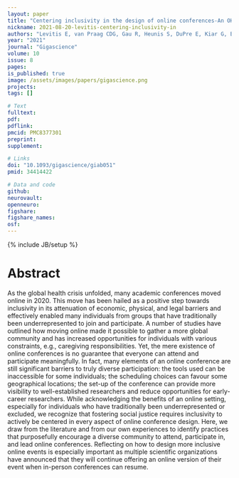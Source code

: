 ```yaml
---
layout: paper
title: "Centering inclusivity in the design of online conferences-An OHBM-Open Science perspective"
nickname: 2021-08-20-levitis-centering-inclusivity-in
authors: "Levitis E, van Praag CDG, Gau R, Heunis S, DuPre E, Kiar G, Bottenhorn KL, Glatard T, Nikolaidis A, Whitaker KJ, Mancini M, Niso G, Afyouni S, Alonso-Ortiz E, Appelhoff S, Arnatkeviciute A, Atay SM, Auer T, Baracchini G, Bayer JMM, Beauvais MJS, Bijsterbosch JD, Bilgin IP, Bollmann S, Bollmann S, Botvinik-Nezer R, Bright MG, Calhoun VD, Chen X, Chopra S, Chuan-Peng H, Close TG, Cookson SL, Craddock RC, De La Vega A, De Leener B, Demeter DV, Di Maio P, Dickie EW, Eickhoff SB, Esteban O, Finc K, Frigo M, Ganesan S, Ganz M, Garner KG, Garza-Villarreal EA, Gonzalez-Escamilla G, Goswami R, Griffiths JD, Grootswagers T, Guay S, Guest O, Handwerker DA, Herholz P, Heuer K, Huijser DC, Iacovella V, Joseph MJE, Karakuzu A, Keator DB, Kobeleva X, Kumar M, Laird AR, Larson-Prior LJ, Lautarescu A, Lazari A, Legarreta JH, Li XY, Lv J, Mansour L S, Meunier D, Moraczewski D, Nandi T, Nastase SA, Nau M, Noble S, Norgaard M, Obungoloch J, Oostenveld R, Orchard ER, Pinho AL, Poldrack RA, Qiu A, Raamana PR, Rokem A, Rutherford S, Sharan M, Shaw TB, Syeda WT, Testerman MM, Toro R, Valk SL, Van Den Bossche S, Varoquaux G, Vasa F, Veldsman M, Vohryzek J, Wagner AS, Walsh RJ, White T, Wong FT, Xie X, Yan CG, Yang YF, Yee Y, Zanitti GE, Van Gulick AE, Duff E, Maumet C"
year: "2021"
journal: "Gigascience"
volume: 10
issue: 8
pages:
is_published: true
image: /assets/images/papers/gigascience.png
projects:
tags: []

# Text
fulltext:
pdf:
pdflink:
pmcid: PMC8377301
preprint:
supplement:

# Links
doi: "10.1093/gigascience/giab051"
pmid: 34414422

# Data and code
github:
neurovault:
openneuro:
figshare:
figshare_names:
osf:
---
```

{% include JB/setup %}

# Abstract

As the global health crisis unfolded, many academic conferences moved online in 2020. This move has been hailed as a positive step towards inclusivity in its attenuation of economic, physical, and legal barriers and effectively enabled many individuals from groups that have traditionally been underrepresented to join and participate. A number of studies have outlined how moving online made it possible to gather a more global community and has increased opportunities for individuals with various constraints, e.g., caregiving responsibilities. Yet, the mere existence of online conferences is no guarantee that everyone can attend and participate meaningfully. In fact, many elements of an online conference are still significant barriers to truly diverse participation: the tools used can be inaccessible for some individuals; the scheduling choices can favour some geographical locations; the set-up of the conference can provide more visibility to well-established researchers and reduce opportunities for early-career researchers. While acknowledging the benefits of an online setting, especially for individuals who have traditionally been underrepresented or excluded, we recognize that fostering social justice requires inclusivity to actively be centered in every aspect of online conference design. Here, we draw from the literature and from our own experiences to identify practices that purposefully encourage a diverse community to attend, participate in, and lead online conferences. Reflecting on how to design more inclusive online events is especially important as multiple scientific organizations have announced that they will continue offering an online version of their event when in-person conferences can resume.
